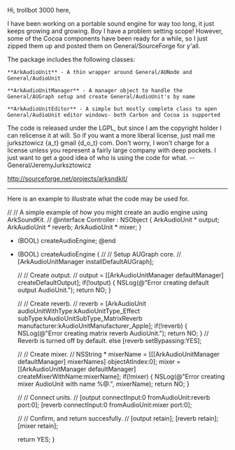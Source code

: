 
Hi, trollbot 3000 here,

I have been working on a portable sound engine for way too long, it just keeps growing and growing. Boy I have a problem setting scope! However, some of the Cocoa components have been ready for a while, so I just zipped them up and posted them on General/SourceForge for y'all.

The package includes the following classes:

    **ArkAudioUnit** - A thin wrapper around General/AUNode and General/AudioUnit

    **ArkAudioUnitManager** - A manager object to handle the General/AUGraph setup and create General/AudioUnit's by name

    **ArkAudioUnitEditor** - A simple but mostly complete class to open General/AudioUnit editor windows- both Carbon and Cocoa is supported

The code is released under the LGPL, but since I am the copyright holder I can relicense it at will. So if you want a more liberal license, just mail me jurksztowicz {a_t} gmail {d_o_t} com. Don't worry, I won't charge for a license unless you represent a fairly large company with deep pockets. I just want to get a good idea of who is using the code for what.
--General/JeremyJurksztowicz

http://sourceforge.net/projects/arksndkit/

----

Here is an example to illustrate what the code may be used for.

    
 //
 // A simple example of how you might create an audio engine using ArkSoundKit.
 //
 @interface Controller : NSObject
 {
 	ArkAudioUnit * output;
 	ArkAudioUnit * reverb;
 	ArkAudioUnit * mixer;
 }
 - (BOOL) createAudioEngine;
 @end
 
 - (BOOL) createAudioEngine
 {
 	//
 	// Setup AUGraph core.
 	//
 	[ArkAudioUnitManager installDefaultAUGraph];
 		
 	//
 	// Create output.
 	//
 	output = [[ArkAudioUnitManager defaultManager] createDefaultOutput];
 	if(!output)
 	{
 		NSLog(@"Error creating default output AudioUnit.");
 		return NO;
 	}
 		
 	//
 	// Create reverb.
 	//
 	reverb = [ArkAudioUnit audioUnitWithType:kAudioUnitType_Effect
 		subType:kAudioUnitSubType_MatrixReverb
 		manufacturer:kAudioUnitManufacturer_Apple];
 	if(!reverb)
 	{
 		NSLog(@"Error creating matrix reverb AudioUnit.");
 		return NO;
 	}
 	// Reverb is turned off by default.
 	else [reverb setBypassing:YES];
 	
 	//
 	// Create mixer.
 	//
 	NSString * mixerName = [[[ArkAudioUnitManager defaultManager] mixerNames] objectAtIndex:0];
 	mixer = [[ArkAudioUnitManager defaultManager] createMixerWithName:mixerName];
 	if(!mixer)
 	{
 		NSLog(@"Error creating mixer AudioUnit with name %@.", mixerName);
 		return NO;
 	}
 	
 	//
 	// Connect units.
 	//
 	[output connectInput:0 fromAudioUnit:reverb port:0];
 	[reverb connectInput:0 fromAudioUnit:mixer port:0];
 	
 	//
 	// Confirm, and return succesfully.
 	//
 	[output retain];
 	[reverb retain];
 	[mixer retain];
 	
 	return YES;
 }
